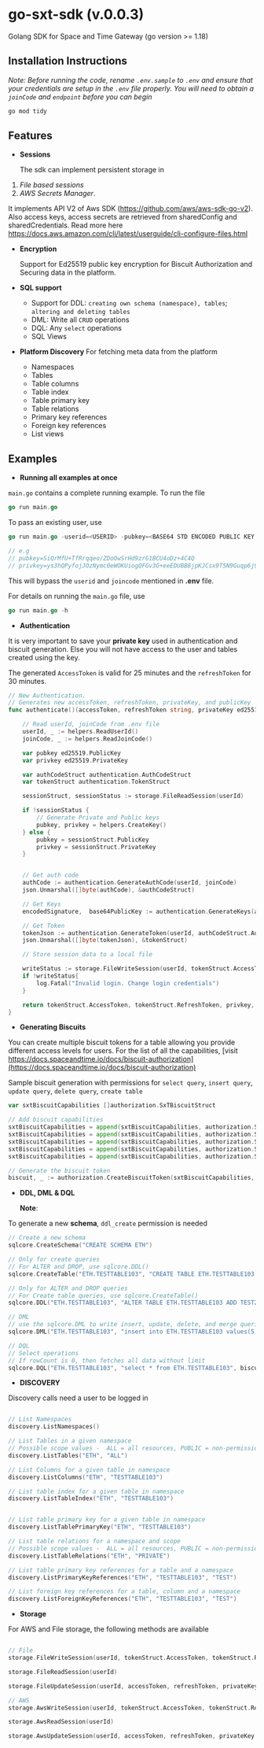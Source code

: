 # go-sxt-sdk (v.0.0.3)

Golang SDK for Space and Time Gateway (go version >= 1.18)

## Installation Instructions

_Note: Before running the code, rename `.env.sample` to `.env` and ensure that your credentials are setup in the `.env` file properly. You will need to obtain a `joinCode` and `endpoint` before you can begin_

```sh
go mod tidy
```

## Features

-   **Sessions**

    The sdk can implement persistent storage in

1. _File based sessions_
2. _AWS Secrets Manager_.

It implements API V2 of Aws SDK (https://github.com/aws/aws-sdk-go-v2). Also access keys, access secrets are retrieved from sharedConfig and sharedCredentials. Read more here https://docs.aws.amazon.com/cli/latest/userguide/cli-configure-files.html

-   **Encryption**

    Support for Ed25519 public key encryption for Biscuit Authorization and Securing data in the platform.

-   **SQL support**

    -   Support for DDL: `creating own schema (namespace), tables`; `altering and deleting tables`
    -   DML: Write all `CRUD` operations
    -   DQL: Any `select` operations
    -   SQL Views

-   **Platform Discovery**
    For fetching meta data from the platform
    -   Namespaces
    -   Tables
    -   Table columns
    -   Table index
    -   Table primary key
    -   Table relations
    -   Primary key references
    -   Foreign key references
    -   List views

## Examples

-   **Running all examples at once**

`main.go` contains a complete running example. To run the file

```go
go run main.go
```

To pass an existing user, use

```go
go run main.go -userid=<USERID> -pubkey=<BASE64 STD ENCODED PUBLIC KEY WITHOUT PADDING> -privkey=<BASE64 STD ENCODED PRIVATE KEY WITHOUT PADDING>

// e.g
// pubkey=SiQrMfU+TfRrqqeo/ZDoOwSrHd9zrG1BCU4oDz+4C4Q
// privkey=ys3hQPyfojJOzNymc0eWOKUiogQFGv3G+eeEDUBB8jpKJCsx9T5N9Guqp6j9kOg7BKsd33OsbUEJTigPP7gLhA
```

This will bypass the `userid` and `joincode` mentioned in **.env** file.

For details on running the `main.go` file, use

```go
go run main.go -h
```

-   **Authentication**

It is very important to save your **private key** used in authentication and biscuit generation. Else you will not have access to the user and tables created using the key.

The generated `AccessToken` is valid for 25 minutes and the `refreshToken` for 30 minutes.

```go
// New Authentication.
// Generates new accessToken, refreshToken, privateKey, and publicKey
func authenticate()(accessToken, refreshToken string, privateKey ed25519.PrivateKey, publicKey ed25519.PublicKey){

    // Read userId, joinCode from .env file
	userId, _ := helpers.ReadUserId()
	joinCode, _ := helpers.ReadJoinCode()

	var pubkey ed25519.PublicKey
	var privkey ed25519.PrivateKey

	var authCodeStruct authentication.AuthCodeStruct
	var tokenStruct authentication.TokenStruct

	sessionStruct, sessionStatus := storage.FileReadSession(userId)

	if !sessionStatus {
		// Generate Private and Public keys
		pubkey, privkey = helpers.CreateKey()
	} else {
		pubkey = sessionStruct.PublicKey
		privkey = sessionStruct.PrivateKey
	}


	// Get auth code
	authCode := authentication.GenerateAuthCode(userId, joinCode)
	json.Unmarshal([]byte(authCode), &authCodeStruct)

	// Get Keys
	encodedSignature,  base64PublicKey := authentication.GenerateKeys(authCodeStruct.AuthCode, pubkey, privkey)

	// Get Token
	tokenJson := authentication.GenerateToken(userId, authCodeStruct.AuthCode, encodedSignature, base64PublicKey)
	json.Unmarshal([]byte(tokenJson), &tokenStruct)

	// Store session data to a local file

	writeStatus := storage.FileWriteSession(userId, tokenStruct.AccessToken, tokenStruct.RefreshToken, privkey, pubkey)
	if !writeStatus{
		log.Fatal("Invalid login. Change login credentials")
	}

	return tokenStruct.AccessToken, tokenStruct.RefreshToken, privkey, publicKey
}

```

-   **Generating Biscuits**

You can create multiple biscuit tokens for a table allowing you provide different access levels for users. For the list of all the capabilities, [visit https://docs.spaceandtime.io/docs/biscuit-authorization](https://docs.spaceandtime.io/docs/biscuit-authorization)

Sample biscuit generation with permissions for `select query`, `insert query`, `update query`, `delete query`, `create table`

```go
var sxtBiscuitCapabilities []authorization.SxTBiscuitStruct

// Add biscuit capabilities
sxtBiscuitCapabilities = append(sxtBiscuitCapabilities, authorization.SxTBiscuitStruct{Operation: "dql_select", Resource: "eth.testtable103"})
sxtBiscuitCapabilities = append(sxtBiscuitCapabilities, authorization.SxTBiscuitStruct{Operation: "dml_insert", Resource: "eth.testtable103"})
sxtBiscuitCapabilities = append(sxtBiscuitCapabilities, authorization.SxTBiscuitStruct{Operation: "dml_update", Resource: "eth.testtable103"})
sxtBiscuitCapabilities = append(sxtBiscuitCapabilities, authorization.SxTBiscuitStruct{Operation: "dml_delete", Resource: "eth.testtable103"})
sxtBiscuitCapabilities = append(sxtBiscuitCapabilities, authorization.SxTBiscuitStruct{Operation: "ddl_create", Resource: "eth.testtable103"})

// Generate the biscuit token
biscuit, _ := authorization.CreateBiscuitToken(sxtBiscuitCapabilities, &privateKey)

```

-   **DDL, DML & DQL**

    **Note**:

To generate a new **schema**, `ddl_create` permission is needed

```go
// Create a new schema
sqlcore.CreateSchema("CREATE SCHEMA ETH")

// Only for create queries
// For ALTER and DROP, use sqlcore.DDL()
sqlcore.CreateTable("ETH.TESTTABLE103", "CREATE TABLE ETH.TESTTABLE103 (id INT PRIMARY KEY, test VARCHAR)", "permissioned", biscuit, publicKey)

// Only for ALTER and DROP queries
// For Create table queries, use sqlcore.CreateTable()
sqlcore.DDL("ETH.TESTTABLE103", "ALTER TABLE ETH.TESTTABLE103 ADD TEST2 VARCHAR", biscuit)

// DML
// use the sqlcore.DML to write insert, update, delete, and merge queries
sqlcore.DML("ETH.TESTTABLE103", "insert into ETH.TESTTABLE103 values(5, 'x5')", biscuit);

// DQL
// Select operations
// If rowCount is 0, then fetches all data without limit
sqlcore.DQL("ETH.TESTTABLE103", "select * from ETH.TESTTABLE103", biscuit, 0);
```

-   **DISCOVERY**

Discovery calls need a user to be logged in

```go

// List Namespaces
discovery.ListNamespaces()

// List Tables in a given namespace
// Possible scope values -  ALL = all resources, PUBLIC = non-permissioned tables, PRIVATE = tables created by the requesting user
discovery.ListTables("ETH", "ALL")

// List Columns for a given table in namespace
discovery.ListColumns("ETH", "TESTTABLE103")

// List table index for a given table in namespace
discovery.ListTableIndex("ETH", "TESTTABLE103")


// List table primary key for a given table in namespace
discovery.ListTablePrimaryKey("ETH", "TESTTABLE103")

// List table relations for a namespace and scope
// Possible scope values -  ALL = all resources, PUBLIC = non-permissioned tables, PRIVATE = tables created by the requesting user
discovery.ListTableRelations("ETH", "PRIVATE")

// List table primary key references for a table and a namespace
discovery.ListPrimaryKeyReferences("ETH", "TESTTABLE103", "TEST")

// List foreign key references for a table, column and a namespace
discovery.ListForeignKeyReferences("ETH", "TESTTABLE103", "TEST")
```

-   **Storage**

For AWS and File storage, the following methods are available

```go

// File
storage.FileWriteSession(userId, tokenStruct.AccessToken, tokenStruct.RefreshToken, privkey, pubkey)

storage.FileReadSession(userId)

storage.FileUpdateSession(userId, accessToken, refreshToken, privateKey, publicKey)

// AWS
storage.AwsWriteSession(userId, tokenStruct.AccessToken, tokenStruct.RefreshToken, privkey, pubkey)

storage.AwsReadSession(userId)

storage.AwsUpdateSession(userId, accessToken, refreshToken, privateKey, publicKey)
```
